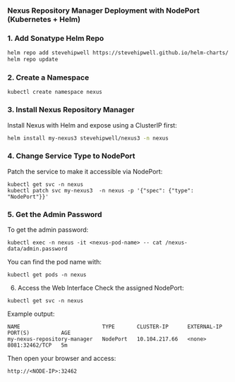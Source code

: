 ### Nexus Repository Manager Deployment with NodePort (Kubernetes + Helm)

### 1.  Add Sonatype Helm Repo

```bash
helm repo add stevehipwell https://stevehipwell.github.io/helm-charts/
helm repo update
```

### 2.  Create a Namespace

```
kubectl create namespace nexus
```

### 3.  Install Nexus Repository Manager

Install Nexus with Helm and expose using a ClusterIP first:
```bash
helm install my-nexus3 stevehipwell/nexus3 -n nexus

```

### 4.  Change Service Type to NodePort

Patch the service to make it accessible via NodePort:

```
kubectl get svc -n nexus
kubectl patch svc my-nexus3  -n nexus -p '{"spec": {"type": "NodePort"}}'
```

### 5. Get the Admin Password

To get the admin password:
```
kubectl exec -n nexus -it <nexus-pod-name> -- cat /nexus-data/admin.password
```
You can find the pod name with:

```
kubectl get pods -n nexus
```

6.  Access the Web Interface
Check the assigned NodePort:
```
kubectl get svc -n nexus
```
Example output:
```
NAME                          TYPE       CLUSTER-IP      EXTERNAL-IP   PORT(S)          AGE
my-nexus-repository-manager   NodePort   10.104.217.66   <none>        8081:32462/TCP   5m
```
Then open your browser and access:
```
http://<NODE-IP>:32462
```
